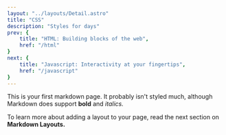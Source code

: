 ```yaml
---
layout: "../layouts/Detail.astro"
title: "CSS"
description: "Styles for days"
prev: {
	title: "HTML: Building blocks of the web",
	href: "/html"
}
next: {
	title: "Javascript: Interactivity at your fingertips",
	href: "/javascript"
}
---
```


This is your first markdown page. It probably isn't styled much, although
Markdown does support **bold** and _italics._

To learn more about adding a layout to your page, read the next section on **Markdown Layouts.**

